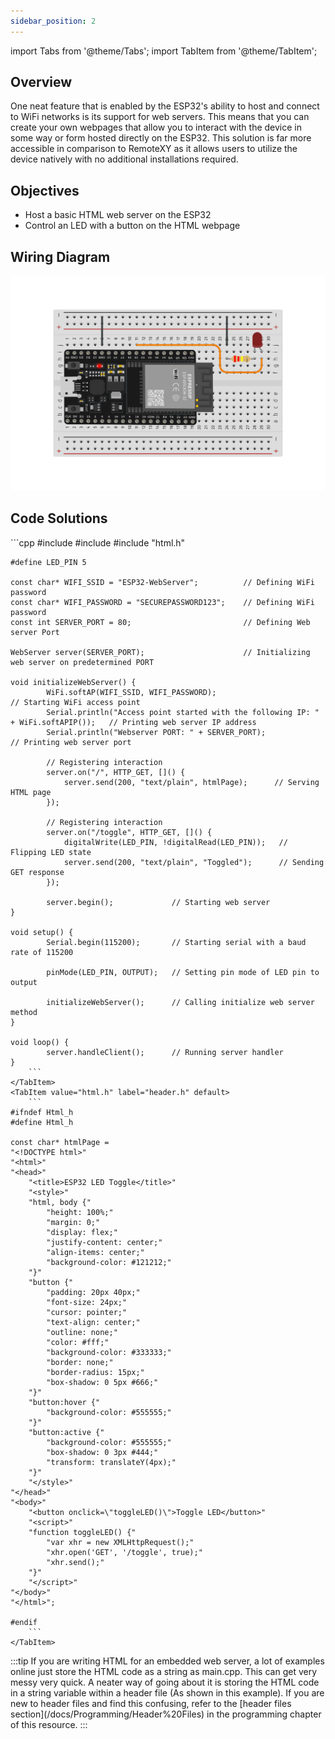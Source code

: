 ```yaml
---
sidebar_position: 2
---
```


import Tabs from '@theme/Tabs';
import TabItem from '@theme/TabItem';

## Overview
One neat feature that is enabled by the ESP32's ability to host and connect to WiFi networks is its support for web servers. This means that you can create your own webpages that allow you to interact with the device in some way or form hosted directly on the ESP32. This solution is far more accessible in comparison to RemoteXY as it allows users to utilize the device natively with no additional installations required. 

## Objectives
- Host a basic HTML web server on the ESP32
- Control an LED with a button on the HTML webpage

## Wiring Diagram
<p align="center">
  <img src="/img/LAB-BasicIO.png" alt="PlatformIO Banner"/>
</p>

## Code Solutions
<Tabs>
    <TabItem value="main.cpp" label="main.cpp" default>
        ```cpp
    #include <Arduino.h>
    #include <WiFi.h>
    #include "html.h"

    #define LED_PIN 5

    const char* WIFI_SSID = "ESP32-WebServer";          // Defining WiFi password
    const char* WIFI_PASSWORD = "SECUREPASSWORD123";    // Defining WiFi password
    const int SERVER_PORT = 80;                         // Defining Web server Port

    WebServer server(SERVER_PORT);                      // Initializing web server on predetermined PORT 

    void initializeWebServer() {
            WiFi.softAP(WIFI_SSID, WIFI_PASSWORD);                                              // Starting WiFi access point
            Serial.println("Access point started with the following IP: " + WiFi.softAPIP());   // Printing web server IP address
            Serial.println("Webserver PORT: " + SERVER_PORT);                                   // Printing web server port

            // Registering interaction
            server.on("/", HTTP_GET, []() {
                server.send(200, "text/plain", htmlPage);      // Serving HTML page
            });

            // Registering interaction
            server.on("/toggle", HTTP_GET, []() {
                digitalWrite(LED_PIN, !digitalRead(LED_PIN));   // Flipping LED state
                server.send(200, "text/plain", "Toggled");      // Sending GET response
            });

            server.begin();             // Starting web server
    }

    void setup() {
            Serial.begin(115200);       // Starting serial with a baud rate of 115200

            pinMode(LED_PIN, OUTPUT);   // Setting pin mode of LED pin to output

            initializeWebServer();      // Calling initialize web server method
    }

    void loop() {
            server.handleClient();      // Running server handler
    }
        ```
    </TabItem>
    <TabItem value="html.h" label="header.h" default>
        ```
    #ifndef Html_h
    #define Html_h

    const char* htmlPage =
    "<!DOCTYPE html>"
    "<html>"
    "<head>"
        "<title>ESP32 LED Toggle</title>"
        "<style>"
        "html, body {"
            "height: 100%;"
            "margin: 0;"
            "display: flex;"
            "justify-content: center;"
            "align-items: center;"
            "background-color: #121212;" 
        "}"
        "button {"
            "padding: 20px 40px;"
            "font-size: 24px;"
            "cursor: pointer;"
            "text-align: center;"
            "outline: none;"
            "color: #fff;" 
            "background-color: #333333;" 
            "border: none;"
            "border-radius: 15px;"
            "box-shadow: 0 5px #666;" 
        "}"
        "button:hover {"
            "background-color: #555555;" 
        "}"
        "button:active {"
            "background-color: #555555;" 
            "box-shadow: 0 3px #444;" 
            "transform: translateY(4px);"
        "}"
        "</style>"
    "</head>"
    "<body>"
        "<button onclick=\"toggleLED()\">Toggle LED</button>"
        "<script>"
        "function toggleLED() {"
            "var xhr = new XMLHttpRequest();"
            "xhr.open('GET', '/toggle', true);"
            "xhr.send();"
        "}"
        "</script>"
    "</body>"
    "</html>";

    #endif
        ```
    </TabItem>
</Tabs>
:::tip
    If you are writing HTML for an embedded web server, a lot of examples online just store the HTML code as a string as main.cpp. This can get very messy very quick. A neater way of going about it is storing the HTML code in a string variable within a header file (As shown in this example). If you are new to header files and find this confusing, refer to the [header files section](/docs/Programming/Header%20Files) in the programming chapter of this resource. 
:::